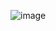 ![image](https://user-images.githubusercontent.com/67383465/113475497-b3a57300-9493-11eb-9268-d8fe71b60116.png)

